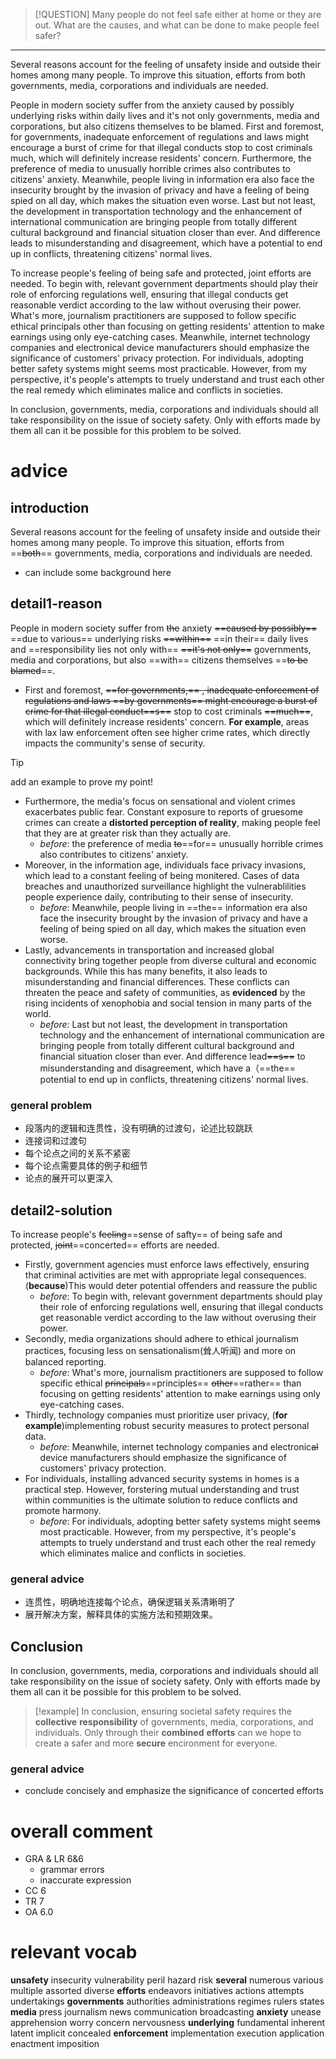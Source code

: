 > [!QUESTION]
> Many people do not feel safe either at home or they are out. What are the causes, and what can be done to make people feel safer?

---

Several reasons account for the feeling of unsafety inside and outside their homes among many people. To improve this situation, efforts from both governments, media, corporations and individuals are needed.

People in modern society suffer from the anxiety caused by possibly underlying risks within daily lives and it's not only governments, media and corporations, but also citizens themselves to be blamed. First and foremost, for governments, inadequate enforcement of regulations and laws might encourage a burst of crime for that illegal conducts stop to cost criminals much, which will definitely increase residents' concern. Furthermore, the preference of media to unusually horrible crimes also contributes to citizens' anxiety. Meanwhile, people living in information era also face the insecurity brought by the invasion of privacy and have a feeling of being spied on all day, which makes the situation even worse. Last but not least, the development in transportation technology and the enhancement of international communication are bringing people from totally different cultural background and financial situation closer than ever. And difference leads to misunderstanding and disagreement, which have a potential to end up in conflicts, threatening citizens' normal lives.

To increase people's feeling of being safe and protected, joint efforts are needed. To begin with, relevant government departments should play their role of enforcing regulations well, ensuring that illegal conducts get reasonable verdict according to the law without overusing their power. What's more, journalism practitioners are supposed to follow specific ethical principals other than focusing on getting residents' attention to make earnings using only eye-catching cases. Meanwhile, internet technology companies and electronical device manufacturers should emphasize the significance of customers' privacy protection. For individuals, adopting better safety systems might seems most practicable. However, from my perspective, it's people's attempts to truely understand and trust each other the real remedy which eliminates malice and conflicts in societies.

In conclusion, governments, media, corporations and individuals should all take responsibility on the issue of society safety. Only with efforts made by them all can it be possible for this problem to be solved.

# advice

## introduction
Several reasons account for the feeling of unsafety inside and outside their homes among many people. To improve this situation, efforts from ==~~both~~== governments, media, corporations and individuals are needed.

- can include some background here

## detail1-reason
People in modern society suffer from ~~the~~ anxiety ~~==caused by possibly==~~ ==due to various== underlying risks ~~==within==~~ ==in their== daily lives and ==responsibility lies not only with== ~~==it's not only==~~ governments, media and corporations, but also ==with== citizens themselves ==~~to be blamed~~==. 

- First and foremost, ~~==for governments,== ~~, inadequate enforcement of regulations and laws ==by governments== might encourage a burst of crime for that illegal conduct~~==s==~~ stop to cost criminals ~~==much==~~, which will definitely increase residents' concern. **For example**, areas with lax law enforcement often see higher crime rates, which directly impacts the community's sense of security.

> [!Tip]
> add an example to prove my point!
- Furthermore, the media's focus on sensational and violent crimes exacerbates public fear. Constant exposure to reports of gruesome crimes can create a **distorted perception of reality**, making people feel that they are at greater risk than they actually are.
	- *before*: the preference of media ~~to~~==for== unusually horrible crimes also contributes to citizens' anxiety. 
- Moreover, in the information age, individuals face privacy invasions, which lead to a constant feeling of being monitered. Cases of data breaches and unauthorized surveillance highlight the vulnerablilities people experience daily, contributing to their sense of insecurity.
	- *before*: Meanwhile, people living in ==the== information era also face the insecurity brought by the invasion of privacy and have a feeling of being spied on all day, which makes the situation even worse. 
- Lastly, advancements in transportation and increased global connectivity bring together people from diverse cultural and economic backgrounds. While this has many benefits, it also leads to misunderstanding and financial differences. These conflicts can threaten the peace and safety of communities, as **evidenced** by the rising incidents of xenophobia and social tension in many parts of the world.
	- *before*: Last but not least, the development in transportation technology and the enhancement of international communication are bringing people from totally different cultural background and financial situation closer than ever. And difference lead~~==s==~~ to misunderstanding and disagreement, which have a（==the== potential to end up in conflicts, threatening citizens' normal lives.
### general problem
- 段落内的逻辑和连贯性，没有明确的过渡句，论述比较跳跃
- 连接词和过渡句
- 每个论点之间的关系不紧密
- 每个论点需要具体的例子和细节
- 论点的展开可以更深入

## detail2-solution
To increase people's ~~feeling~~==sense of safty== of being safe and protected, ~~joint~~==concerted== efforts are needed. 

- Firstly, government agencies must enforce laws effectively, ensuring that criminal activities are met with appropriate legal consequences. (**because**)This would deter potential offenders and reassure the public
	- *before*: To begin with, relevant government departments should play their role of enforcing regulations well, ensuring that illegal conducts get reasonable verdict according to the law without overusing their power.
- Secondly, media organizations should adhere to ethical journalism practices, focusing less on sensationalism(耸人听闻) and more on balanced reporting.
	- *before*: What's more, journalism practitioners are supposed to follow specific ethical ~~principals~~==principles== ~~other~~==rather== than focusing on getting residents' attention to make earnings using only eye-catching cases. 
- Thirdly, technology companies must prioritize user privacy, (**for example**)implementing robust security measures to protect personal data.
	- *before*: Meanwhile, internet technology companies and electronic~~al~~ device manufacturers should emphasize the significance of customers' privacy protection. 
- For individuals, installing advanced security systems in homes is a practical step. However, forstering mutual understanding and trust within communities is the ultimate solution to reduce conflicts and promote harmony.
	- *before*: For individuals, adopting better safety systems might seem~~s~~ most practicable. However, from my perspective, it's people's attempts to tru~~e~~ly understand and trust each other the real remedy which eliminates malice and conflicts in societies.

### general advice
- 连贯性，明确地连接每个论点，确保逻辑关系清晰明了
- 展开解决方案，解释具体的实施方法和预期效果。

## Conclusion

In conclusion, governments, media, corporations and individuals should all take responsibility on the issue of society safety. Only with efforts made by them all can it be possible for this problem to be solved.


> [!example] 
> In conclusion, ensuring societal safety requires the **collective** **responsibility** of governments, media, corporations, and individuals. Only through their **combined** **efforts** can we hope to create a safer and more **secure** encironment for everyone.

### general advice
- conclude concisely and emphasize the significance of concerted efforts


# overall comment

- GRA & LR 6&6
	- grammar errors
	- inaccurate expression
- CC 6
- TR 7
- OA 6.0

# relevant vocab
**unsafety**
insecurity
vulnerability
peril
hazard
risk
**several**
numerous
various
multiple
assorted
diverse
**efforts**
endeavors
initiatives
actions
attempts
undertakings
**governments**
authorities
administrations
regimes
rulers
states
**media**
press
journalism
news
communication
broadcasting
**anxiety**
unease
apprehension
worry
concern
nervousness
**underlying**
fundamental
inherent
latent
implicit
concealed
**enforcement**
implementation
execution
application
enactment
imposition

